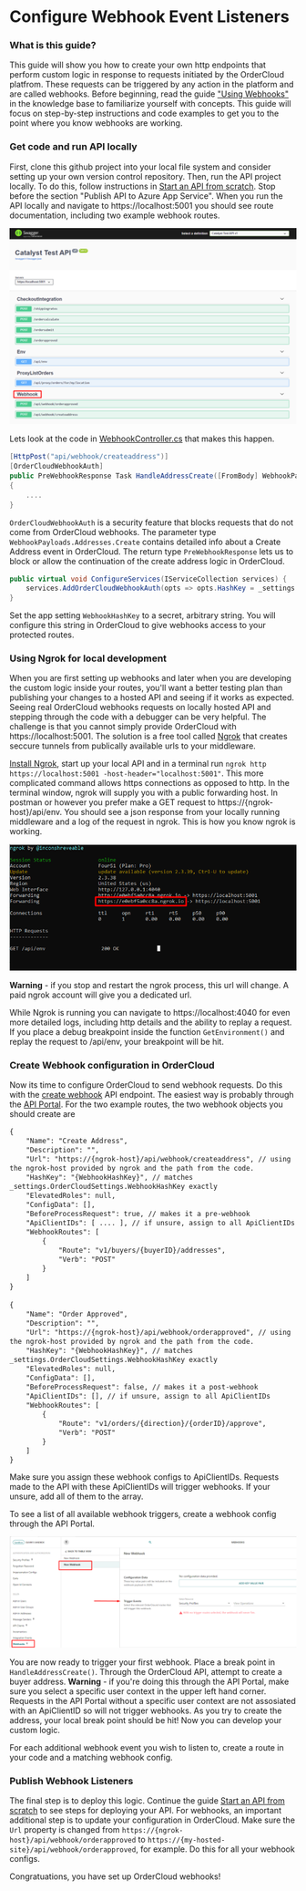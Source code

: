 # Configure Webhook Event Listeners 

### What is this guide?

This guide will show you how to create your own http endpoints that perform custom logic in response to requests initiated by the OrderCloud platfrom. These requests can be triggered by any action in the platform and are called webhooks. Before beginning, read the guide ["Using Webhooks"](https://ordercloud.io/knowledge-base/using-webhooks) in the knowledge base to familiarize yourself with concepts. This guide will focus on step-by-step instructions and code examples to get you to the point where you know webhooks are working. 

### Get code and run API locally 

First, clone this github project into your local file system and consider setting up your own version control repository. Then, run the API project locally. To do this, follow instructions in [Start an API from scratch](./SetupApi.md). Stop before the section "Publish API to Azure App Service". When you run the API locally and navigate to https://localhost:5001 you should see route documentation, including two example webhook routes.    

![Alt text](./webhook_route_docs.png "Route documentation for example webhooks")

Lets look at the code in [WebhookController.cs](https://github.com/ordercloud-api/dotnet-catalyst-examples/blob/dev/Catalyst.Api/Controllers/WebhookController.cs) that makes this happen.  

```c#
[HttpPost("api/webhook/createaddress")]
[OrderCloudWebhookAuth] 
public PreWebhookResponse Task HandleAddressCreate([FromBody] WebhookPayloads.Addresses.Create payload)
{
	....
}
```
`OrderCloudWebhookAuth` is a security feature that blocks requests that do not come from OrderCloud webhooks. The parameter type `WebhookPayloads.Addresses.Create` contains detailed info about a Create Address event in OrderCloud. The return type `PreWebhookResponse` lets us to block or allow the continuation of the create address logic in OrderCloud.

```c#
public virtual void ConfigureServices(IServiceCollection services) {
	services.AddOrderCloudWebhookAuth(opts => opts.HashKey = _settings.OrderCloudSettings.WebhookHashKey)
}
```
Set the app setting `WebhookHashKey` to a secret, arbitrary string. You will configure this string in OrderCloud to give webhooks access to your protected routes.  

### Using Ngrok for local development

When you are first setting up webhooks and later when you are developing the custom logic inside your routes, you'll want a better testing plan than publishing your changes to a hosted API and seeing if it works as expected. Seeing real OrderCloud webhooks requests on locally hosted API and stepping through the code with a debugger can be very helpful. The challenge is that you cannot simply provide OrderCloud with https://localhost:5001. The solution is a free tool called [Ngrok](https://ngrok.com/) that creates seccure tunnels from publically available urls to your middleware. 

[Install Ngrok](https://ngrok.com/download), start up your local API and in a terminal run `ngrok http https://localhost:5001 -host-header="localhost:5001"`. This more complicated command allows https connections as opposed to http. In the terminal window, ngrok will supply you with a public forwarding host. In postman or however you prefer make a GET request to https://{ngrok-host}/api/env. You should see a json response from your locally running middleware and a log of the request in ngrok. This is how you know ngrok is working. 

![Alt text](./ngrok_forwarding.png "Running Ngrok")

**Warning** - if you stop and restart the ngrok process, this url will change. A paid ngrok account will give you a dedicated url.

While Ngrok is running you can navigate to https://localhost:4040 for even more detailed logs, including http details and the ability to replay a request. If you place a debug breakpoint inside the function `GetEnvironment()` and replay the request to /api/env, your breakpoint will be hit.  

### Create Webhook configuration in OrderCloud

Now its time to configure OrderCloud to send webhook requests. Do this with the [create webhook](https://ordercloud.io/api-reference/seller/webhooks/create) API endpoint. The easiest way is probably through the [API Portal](https://portal.ordercloud.io/console). For the two example routes, the two webhook objects you should create are 

```jsonc
{
	"Name": "Create Address",
	"Description": "",
	"Url": "https://{ngrok-host}/api/webhook/createaddress", // using the ngrok-host provided by ngrok and the path from the code.
	"HashKey": "{WebhookHashKey}", // matches _settings.OrderCloudSettings.WebhookHashKey exactly
	"ElevatedRoles": null,
	"ConfigData": [],
	"BeforeProcessRequest": true, // makes it a pre-webhook
	"ApiClientIDs": [ .... ], // if unsure, assign to all ApiClientIDs
	"WebhookRoutes": [
		{
			"Route": "v1/buyers/{buyerID}/addresses",
			"Verb": "POST"
		}
	]
}

{
	"Name": "Order Approved",
	"Description": "",
	"Url": "https://{ngrok-host}/api/webhook/orderapproved", // using the ngrok-host provided by ngrok and the path from the code.
	"HashKey": "{WebhookHashKey}", // matches _settings.OrderCloudSettings.WebhookHashKey exactly
	"ElevatedRoles": null,
	"ConfigData": [],
	"BeforeProcessRequest": false, // makes it a post-webhook
	"ApiClientIDs": [], // if unsure, assign to all ApiClientIDs
	"WebhookRoutes": [
		{
			"Route": "v1/orders/{direction}/{orderID}/approve",
			"Verb": "POST"
		}
	]
}
```

Make sure you assign these webhook configs to ApiClientIDs. Requests made to the API with these ApiClientIDs will trigger webhooks. If your unsure, add all of them to the array.

To see a list of all available webhook triggers, create a webhook config through the API Portal.

![Alt text](./webhook_triggers.png "See Webhook Triggers")

You are now ready to trigger your first webhook. Place a break point in `HandleAddressCreate()`. Through the OrderCloud API, attempt to create a buyer address. **Warning** - if you're doing this through the API Portal, make sure you select a specific user context in the upper left hand corner. Requests in the API Portal without a specific user context are not assosiated with an ApiClientID so will not trigger webhooks. As you try to create the address, your local break point should be hit! Now you can develop your custom logic.   

For each additional webhook event you wish to listen to, create a route in your code and a matching webhook config.


### Publish Webhook Listeners

The final step is to deploy this logic. Continue the guide [Start an API from scratch](./SetupApi.md) to see steps for deploying your API. For webhooks, an important additional step is to update your configuration in OrderCloud. Make sure the `Url` property is changed from `https://{ngrok-host}/api/webhook/orderapproved` to `https://{my-hosted-site}/api/webhook/orderapproved`, for example. Do this for all your webhook configs. 

Congratuations, you have set up OrderCloud webhooks!

